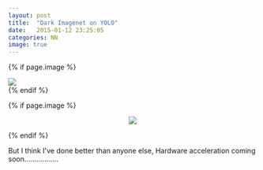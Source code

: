 ```yaml
---
layout: post
title:  "Dark Imagenet on YOLO"
date:   2015-01-12 23:25:05
categories: NN
image: true
---
```


<!-- Buffer -->


{% if page.image %}
<div class="post-img">
<img class="img-responsive img-post" src=" {{site.baseurl}}/img/darknet.png"/>
</div>
{% endif %}
 

{% if page.image %}
<div class="post-img">
<p align="center">  
<img class="img-responsive img-post" src=" {{site.baseurl}}/img/TBA.png "/>
</p>
</div>
{% endif %}



But I think I've done better than anyone else, 
Hardware acceleration coming soon.................

